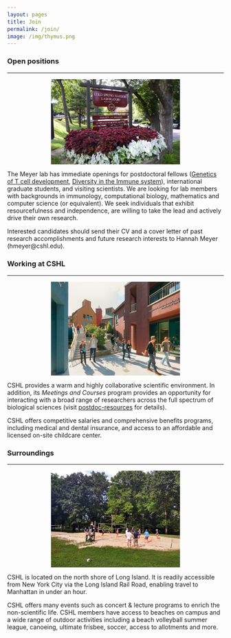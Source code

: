 ```yaml
---
layout: pages
title: Join
permalink: /join/
image: /img/thymus.png
---
```


### Open positions
___
<div class="row bottom-pad">
    <div class="col-lg-3">
        <img class="img-responsive" style="display:block; margin-left: auto; margin-right: auto; padding-right:15px;padding-left:15px;padding-top:0px; width:300px;height:auto;" src="/img/CSHL_entrance_sign.jpg">
    </div>
    <div class="col-lg-8">
        <p>
        The Meyer lab has immediate openings for postdoctoral fellows (<a
        href="https://cshl.peopleadmin.com/postings/19234">Genetics of T cell
        development</a>,
        <a href="https://cshl.peopleadmin.com/postings/19234">Diversity in the
        Immune system</a>),
        international graduate students, and visiting scientists.
        We are looking for lab members with backgrounds in immunology, computational biology, mathematics and computer science (or equivalent).
        We seek individuals that exhibit resourcefulness and independence, are willing to take the lead and actively drive their own research.
        </p>
        <p>
        Interested candidates should send their CV and a cover letter of past research accomplishments and future research interests to Hannah Meyer (hmeyer@cshl.edu).
        </p>
    </div>
</div>


### Working at CSHL
___
<div class="row bottom-pad">
    <div class="col-lg-3">
        <img class="img-responsive" style="display:block; margin-left: auto; margin-right: auto; padding-right:15px;padding-left:15px;padding-top:0px; width:300px;height:auto;" src="/img/CSHL_hillside.jpg">
    </div>
    <div class="col-lg-8">
        <p>
        CSHL provides a warm and highly collaborative scientific environment. In addition, its <i>Meetings and Courses</i> program provides an opportunity for interacting with a broad range of researchers across the full spectrum of biological sciences (visit <a href="https://www.cshl.edu/education/postdoc-resources/">postdoc-resources</a> for details).
        </p>
        <p>
        CSHL offers competitive salaries and comprehensive benefits programs, including medical and dental insurance, and access to an affordable and licensed on-site childcare center.
        </p>
    </div>
</div>

### Surroundings
___
<div class="row">
    <div class="col-lg-3">
        <img class="img-responsive" style="display:block; margin-left: auto; margin-right: auto; padding-right:15px;padding-left:15px;padding-top:0px; width:300px;height:auto;" src="/img/CSHL-vb.jpg">
    </div>
    <div class="col-lg-8">
    <p>
    CSHL is located on the north shore of Long Island. It is readily accessible from New York City via the Long Island Rail Road, enabling travel to Manhattan in under an hour.
    </p>
    <p>
    CSHL offers many events such as concert & lecture programs to enrich the non-scientific life. CSHL members have access to beaches on campus and a wide range of outdoor activities including a beach volleyball summer league, canoeing, ultimate frisbee, soccer, access to allotments and more.
    </p>
    </div>
</div>
